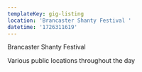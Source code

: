 ```yaml
---
templateKey: gig-listing
location: 'Brancaster Shanty Festival '
datetime: '1726311619'
---
```

Brancaster Shanty Festival 

Various public locations throughout the day
